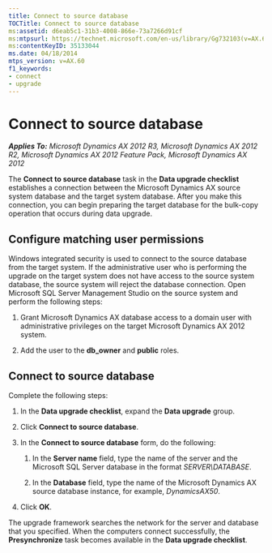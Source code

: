 ```yaml
---
title: Connect to source database
TOCTitle: Connect to source database
ms:assetid: d6eab5c1-31b3-4008-866e-73a7266d91cf
ms:mtpsurl: https://technet.microsoft.com/en-us/library/Gg732103(v=AX.60)
ms:contentKeyID: 35133044
ms.date: 04/18/2014
mtps_version: v=AX.60
f1_keywords:
- connect
- upgrade
---
```


# Connect to source database 


_**Applies To:** Microsoft Dynamics AX 2012 R3, Microsoft Dynamics AX 2012 R2, Microsoft Dynamics AX 2012 Feature Pack, Microsoft Dynamics AX 2012_

The **Connect to source database** task in the **Data upgrade checklist** establishes a connection between the Microsoft Dynamics AX source system database and the target system database. After you make this connection, you can begin preparing the target database for the bulk-copy operation that occurs during data upgrade.

## Configure matching user permissions

Windows integrated security is used to connect to the source database from the target system. If the administrative user who is performing the upgrade on the target system does not have access to the source system database, the source system will reject the database connection. Open Microsoft SQL Server Management Studio on the source system and perform the following steps:

1.  Grant Microsoft Dynamics AX database access to a domain user with administrative privileges on the target Microsoft Dynamics AX 2012 system.

2.  Add the user to the **db\_owner** and **public** roles.

## Connect to source database

Complete the following steps:

1.  In the **Data upgrade checklist**, expand the **Data upgrade** group.

2.  Click **Connect to source database**.

3.  In the **Connect to source database** form, do the following:
    
    1.  In the **Server name** field, type the name of the server and the Microsoft SQL Server database in the format *SERVER\\DATABASE*.
    
    2.  In the **Database** field, type the name of the Microsoft Dynamics AX source database instance, for example, *DynamicsAX50*.

4.  Click **OK**.

The upgrade framework searches the network for the server and database that you specified. When the computers connect successfully, the **Presynchronize** task becomes available in the **Data upgrade checklist**.

  


